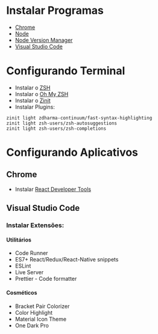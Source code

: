 # Instalar Programas

- [Chrome](https://www.google.com/intl/pt-BR/chrome/)
- [Node](https://nodejs.org/en/download/package-manager/)
- [Node Version Manager](https://github.com/nvm-sh/nvm#install--update-script)
- [Visual Studio Code](https://code.visualstudio.com/)

# Configurando Terminal

- Instalar o [ZSH](https://github.com/ohmyzsh/ohmyzsh/wiki/Installing-ZSH)
- Instalar o [Oh My ZSH](https://ohmyz.sh/)
- Instalar o [Zinit](https://github.com/zdharma-continuum/zinit)
- Instalar Plugins:
~~~
zinit light zdharma-continuum/fast-syntax-highlighting
zinit light zsh-users/zsh-autosuggestions
zinit light zsh-users/zsh-completions
~~~

# Configurando Aplicativos
 
## Chrome

- Instalar [React Developer Tools](https://chrome.google.com/webstore/detail/react-developer-tools/fmkadmapgofadopljbjfkapdkoienihi)

## Visual Studio Code

### Instalar Extensões:

#### Utilitários

- Code Runner
- ES7+ React/Redux/React-Native snippets
- ESLint
- Live Server
- Prettier - Code formatter

#### Cosméticos

- Bracket Pair Colorizer
- Color Highlight
- Material Icon Theme
- One Dark Pro
